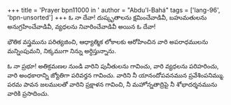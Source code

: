 +++
title = 'Prayer bpn11000 in '
author = "Abdu'l-Bahá"
tags = ['lang-96', 'bpn-unsorted']
+++
ఓ నా దేవా! దుష్కృతాలను క్షమించేవాడివీ, బహుమతులను అనుగ్రహించేవాడివీ, వ్యధలను నివారించేవాడివీ అయిన ఓ దేవా!

   భౌతిక వస్త్రమును పరిత్యజించి, ఆధ్యాత్మిక లోకాలకు ఆరోహించిన వారి అపరాధములను మన్నింపుమని, నిక్కముగా నిన్ను అర్ధిస్తున్నాను. 

 ఓ నా ప్రభూ! అతిక్రమణల నుండి వారిని పునీతులను గావించు, వారి వ్యధలను పరిహరించు, వారి అంధకారాన్ని జ్యోతిగా పరివర్తన గావించు. వారిని నీ యానందోపవనమున ప్రవేశింపనిమ్ము. పరమ పావన జలములతో వారిని ప్రక్షాళన గావించి, నీ మహోన్నతాద్రిపై నీ శోభాదర్శనమును వారికి ప్రసాదించు.

